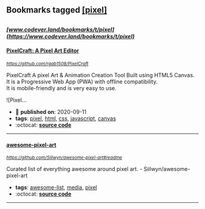 ## Bookmarks tagged [[pixel]](https://www.codever.land/search?q=[pixel])

_<sup><sup>[www.codever.land/bookmarks/t/pixel](https://www.codever.land/bookmarks/t/pixel)</sup></sup>_
---
#### [PixelCraft: A Pixel Art Editor](https://github.com/rgab1508/PixelCraft)
_<sup>https://github.com/rgab1508/PixelCraft</sup>_

 PixelCraft
A pixel Art & Animation Creation Tool Built using HTML5 Canvas.  
It is a Progressive Web App (PWA) with offline compatibility.  
It is mobile-friendly and is very easy to use.  

![Pixel...
* :calendar: **published on**: 2020-09-11
* **tags**: [pixel](../tagged/pixel.md), [html](../tagged/html.md), [css](../tagged/css.md), [javascript](../tagged/javascript.md), [canvas](../tagged/canvas.md)
* :octocat: **[source code](https://github.com/rgab1508/PixelCraft)**
---
#### [awesome-pixel-art](https://github.com/Siilwyn/awesome-pixel-art#readme)
_<sup>https://github.com/Siilwyn/awesome-pixel-art#readme</sup>_

Curated list of everything awesome around pixel art. - Siilwyn/awesome-pixel-art
* **tags**: [awesome-list](../tagged/awesome-list.md), [media](../tagged/media.md), [pixel](../tagged/pixel.md)
* :octocat: **[source code](https://github.com/Siilwyn/awesome-pixel-art#readme)**
---
